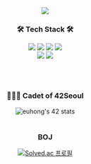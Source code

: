 
<div align=center>
<img src="https://capsule-render.vercel.app/api?type=waving&color=c1c5fe&height=250&section=header&text=Hi!👋%20I'm%20EunSeong&fontSize=60" />

  
  <h3> 🛠 Tech Stack 🛠 </h3>
<img src="https://img.shields.io/badge/C-00599C?style=for-the-badge&logo=c&logoColor=white" />
<img src="https://img.shields.io/badge/JavaScript-F7DF1E?style=for-the-badge&logo=javascript&logoColor=white" />
<img src="https://img.shields.io/badge/TypeScript-3178C6?style=for-the-badge&logo=typescript&logoColor=white" />
  <img src="https://img.shields.io/badge/aws-FF9900?style=for-the-badge&logo=amazonaws&logoColor=white" />

  <br>
<img src="https://img.shields.io/badge/Node.js-43853D?style=for-the-badge&logo=node.js&logoColor=white" />
<img src="https://img.shields.io/badge/Mysql-4479A1?style=for-the-badge&logo=mysql&logoColor=white" />

  <br><br>
  
  <h3> 👨🏻‍💻 Cadet of 42Seoul </h3>
  
  ![euhong's 42 stats](https://badge42.vercel.app/api/v2/cl23agnmv001109mt7i4j1hsb/stats?cursusId=21&coalitionId=88)
  <br><br>


<h3> BOJ </h3>

[![Solved.ac 프로필](http://mazassumnida.wtf/api/v2/generate_badge?boj=dmstjd10)](https://solved.ac/dmstjd10)
</div>
